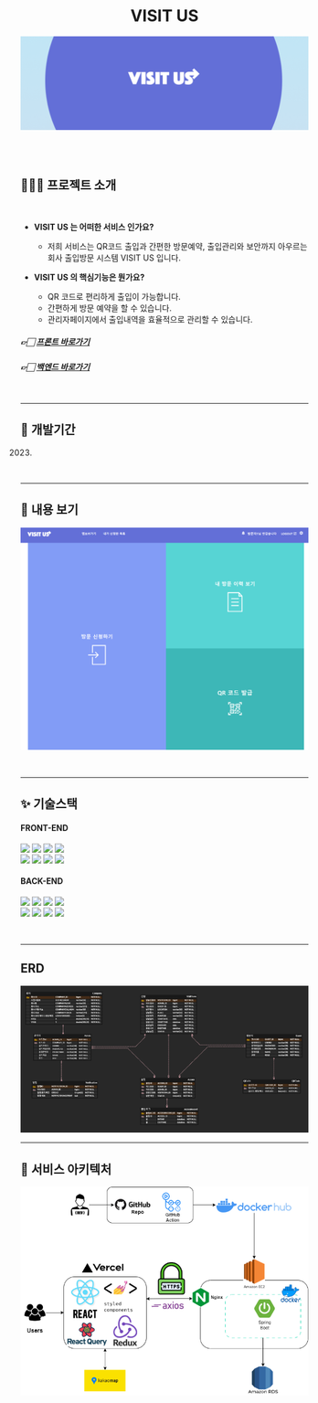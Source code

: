 <div align="center">
    <h1> VISIT US </h1>
</div>

![배너](https://github.com/Access-projcet/.github/blob/main/banner.png)

<br>
<br>

## 👩‍👧‍👧 프로젝트 소개
<br>

- **VISIT US 는 어떠한 서비스 인가요?**
    - 저희 서비스는 QR코드 출입과 간편한 방문예약, 출입관리와 보안까지 아우르는
    회사 출입방문 시스템 VISIT US 입니다.

- **VISIT US 의 핵심기능은 뭔가요?**
    - QR 코드로 편리하게 출입이 가능합니다.
    - 간편하게 방문 예약을 할 수 있습니다.
    - 관리자페이지에서 출입내역을 효율적으로 관리할 수 있습니다.

##### 👉🏻 [프론트 바로가기](https://github.com/Access-projcet/FrontEnd)
##### 👉🏻 [백엔드 바로가기](https://github.com/Access-projcet/BackEnd)
<br>

---

## 📒 개발기간
2023.
<br>

---

## 🍅 내용 보기

![Group](https://github.com/Access-projcet/.github/blob/main/guest_main.png)

<br>

---

## ✨ 기술스택 

#### FRONT-END
<img src="https://img.shields.io/badge/HTML-E34F26?style=for-the-badge&logo=HTML5&logoColor=white"/> <img src="https://img.shields.io/badge/Vercel-000000?style=for-the-badge&logo=HTML5&logoColor=white"/> <img src="https://img.shields.io/badge/styled components-DB7093?style=for-the-badge&logo=styled-components&logoColor=white"/> <img src="https://img.shields.io/badge/JavaScript-F7DF1E?style=for-the-badge&logo=JavaScript&logoColor=black"/> <br> <img src="https://img.shields.io/badge/React-61DAFB?style=for-the-badge&logo=React&logoColor=black"/> <img src="https://img.shields.io/badge/React Query-FF4154?style=for-the-badge&logo=React&logoColor=black"/> <img src="https://img.shields.io/badge/Axios-5A29E4?style=for-the-badge&logo=Axios&logoColor=white"/>  <img src="https://img.shields.io/badge/GitHub Actions-2088FF?style=for-the-badge&logo=GitHub Actions&logoColor=white"/>

#### BACK-END

<img src="https://img.shields.io/badge/Spring-6DB33F?style=for-the-badge&logo=Spring&logoColor=white"/> <img src="https://img.shields.io/badge/Spring Boot-6DB33F?style=for-the-badge&logo=Spring Boot&logoColor=white"/> <img src="https://img.shields.io/badge/Spring Security-6DB33F?style=for-the-badge&logo=Spring Security&logoColor=white"/> <img src="https://img.shields.io/badge/Redis-DC382D?style=for-the-badge&logo=Redis&logoColor=white"/> <br> <img src="https://img.shields.io/badge/MySQL-4479A1?style=for-the-badge&logo=MySQL&logoColor=white"/> <img src="https://img.shields.io/badge/Amazon RDS-527FFF?style=for-the-badge&logo=Amazon RDS&logoColor=white"/> <img src="https://img.shields.io/badge/Amazon EC2-FF9900?style=for-the-badge&logo=Amazon EC2&logoColor=white"/> <img src="https://img.shields.io/badge/GitHub Actions-2088FF?style=for-the-badge&logo=GitHub Actions&logoColor=white"/>

<br>

---

## ERD

![ERD](https://github.com/Access-projcet/.github/blob/main/ERD.png)

---

## 🔧 서비스 아키텍처
![아키텍처](https://github.com/Access-projcet/.github/blob/main/%EC%B5%9C%EC%A2%85%20%EC%95%84%ED%82%A4%ED%85%8D%EC%B2%98.drawio.png)
<br>
